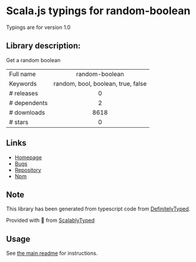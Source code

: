 
# Scala.js typings for random-boolean

Typings are for version 1.0

## Library description:
Get a random boolean

|                    |                 |
| ------------------ | :-------------: |
| Full name          | random-boolean |
| Keywords           | random, bool, boolean, true, false |
| # releases         | 0 |
| # dependents       | 2 |
| # downloads        | 8618 |
| # stars            | 0 |

## Links
- [Homepage](https://github.com/arthurvr/random-boolean#readme)
- [Bugs](https://github.com/arthurvr/random-boolean/issues)
- [Repository](https://github.com/arthurvr/random-boolean)
- [Npm](https://www.npmjs.com/package/random-boolean)
    


## Note
This library has been generated from typescript code from [DefinitelyTyped](https://definitelytyped.org).

Provided with :purple_heart: from [ScalablyTyped](https://github.com/oyvindberg/ScalablyTyped)

## Usage
See [the main readme](../../readme.md) for instructions.


